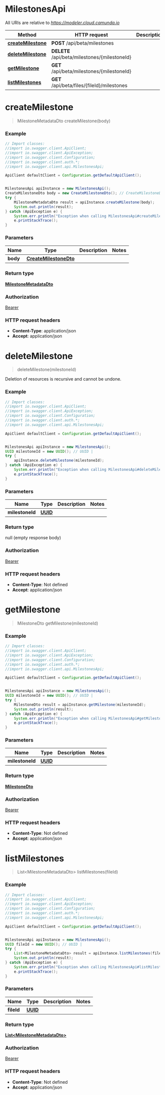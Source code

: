 # MilestonesApi

All URIs are relative to *https://modeler.cloud.camunda.io*

|                         Method                          |                 HTTP request                  | Description |
|---------------------------------------------------------|-----------------------------------------------|-------------|
| [**createMilestone**](MilestonesApi.md#createMilestone) | **POST** /api/beta/milestones                 |
| [**deleteMilestone**](MilestonesApi.md#deleteMilestone) | **DELETE** /api/beta/milestones/{milestoneId} |
| [**getMilestone**](MilestonesApi.md#getMilestone)       | **GET** /api/beta/milestones/{milestoneId}    |
| [**listMilestones**](MilestonesApi.md#listMilestones)   | **GET** /api/beta/files/{fileId}/milestones   |

<a name="createMilestone"></a>

# **createMilestone**

> MilestoneMetadataDto createMilestone(body)

### Example

```java
// Import classes:
//import io.swagger.client.ApiClient;
//import io.swagger.client.ApiException;
//import io.swagger.client.Configuration;
//import io.swagger.client.auth.*;
//import io.swagger.client.api.MilestonesApi;

ApiClient defaultClient = Configuration.getDefaultApiClient();


MilestonesApi apiInstance = new MilestonesApi();
CreateMilestoneDto body = new CreateMilestoneDto(); // CreateMilestoneDto | 
try {
    MilestoneMetadataDto result = apiInstance.createMilestone(body);
    System.out.println(result);
} catch (ApiException e) {
    System.err.println("Exception when calling MilestonesApi#createMilestone");
    e.printStackTrace();
}
```

### Parameters

|   Name   |                      Type                       | Description | Notes |
|----------|-------------------------------------------------|-------------|-------|
| **body** | [**CreateMilestoneDto**](CreateMilestoneDto.md) |             |

### Return type

[**MilestoneMetadataDto**](MilestoneMetadataDto.md)

### Authorization

[Bearer](../README.md#Bearer)

### HTTP request headers

- **Content-Type**: application/json
- **Accept**: application/json

<a name="deleteMilestone"></a>

# **deleteMilestone**

> deleteMilestone(milestoneId)

Deletion of resources is recursive and cannot be undone.

### Example

```java
// Import classes:
//import io.swagger.client.ApiClient;
//import io.swagger.client.ApiException;
//import io.swagger.client.Configuration;
//import io.swagger.client.auth.*;
//import io.swagger.client.api.MilestonesApi;

ApiClient defaultClient = Configuration.getDefaultApiClient();


MilestonesApi apiInstance = new MilestonesApi();
UUID milestoneId = new UUID(); // UUID | 
try {
    apiInstance.deleteMilestone(milestoneId);
} catch (ApiException e) {
    System.err.println("Exception when calling MilestonesApi#deleteMilestone");
    e.printStackTrace();
}
```

### Parameters

|      Name       |      Type       | Description | Notes |
|-----------------|-----------------|-------------|-------|
| **milestoneId** | [**UUID**](.md) |             |

### Return type

null (empty response body)

### Authorization

[Bearer](../README.md#Bearer)

### HTTP request headers

- **Content-Type**: Not defined
- **Accept**: application/json

<a name="getMilestone"></a>

# **getMilestone**

> MilestoneDto getMilestone(milestoneId)

### Example

```java
// Import classes:
//import io.swagger.client.ApiClient;
//import io.swagger.client.ApiException;
//import io.swagger.client.Configuration;
//import io.swagger.client.auth.*;
//import io.swagger.client.api.MilestonesApi;

ApiClient defaultClient = Configuration.getDefaultApiClient();


MilestonesApi apiInstance = new MilestonesApi();
UUID milestoneId = new UUID(); // UUID | 
try {
    MilestoneDto result = apiInstance.getMilestone(milestoneId);
    System.out.println(result);
} catch (ApiException e) {
    System.err.println("Exception when calling MilestonesApi#getMilestone");
    e.printStackTrace();
}
```

### Parameters

|      Name       |      Type       | Description | Notes |
|-----------------|-----------------|-------------|-------|
| **milestoneId** | [**UUID**](.md) |             |

### Return type

[**MilestoneDto**](MilestoneDto.md)

### Authorization

[Bearer](../README.md#Bearer)

### HTTP request headers

- **Content-Type**: Not defined
- **Accept**: application/json

<a name="listMilestones"></a>

# **listMilestones**

> List&lt;MilestoneMetadataDto&gt; listMilestones(fileId)

### Example

```java
// Import classes:
//import io.swagger.client.ApiClient;
//import io.swagger.client.ApiException;
//import io.swagger.client.Configuration;
//import io.swagger.client.auth.*;
//import io.swagger.client.api.MilestonesApi;

ApiClient defaultClient = Configuration.getDefaultApiClient();


MilestonesApi apiInstance = new MilestonesApi();
UUID fileId = new UUID(); // UUID | 
try {
    List<MilestoneMetadataDto> result = apiInstance.listMilestones(fileId);
    System.out.println(result);
} catch (ApiException e) {
    System.err.println("Exception when calling MilestonesApi#listMilestones");
    e.printStackTrace();
}
```

### Parameters

|    Name    |      Type       | Description | Notes |
|------------|-----------------|-------------|-------|
| **fileId** | [**UUID**](.md) |             |

### Return type

[**List&lt;MilestoneMetadataDto&gt;**](MilestoneMetadataDto.md)

### Authorization

[Bearer](../README.md#Bearer)

### HTTP request headers

- **Content-Type**: Not defined
- **Accept**: application/json

